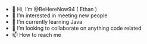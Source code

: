 - 👋 Hi, I’m @BeHereNow94 ( Ethan )
- 👀 I’m interested in meeting new people
- 🌱 I’m currently learning Java
- 💞️ I’m looking to collaborate on anything code related
- 📫 How to reach me 

<!---
BeHereNow94/BeHereNow94 is a ✨ special ✨ repository because its `README.md` (this file) appears on your GitHub profile.
You can click the Preview link to take a look at your changes.
--->
